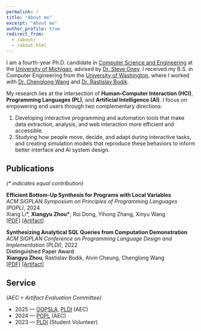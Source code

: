 ```yaml
---
permalink: /
title: "About me"
excerpt: "About me"
author_profile: true
redirect_from: 
  - /about/
  - /about.html
---
```


<p>
I am a fourth-year Ph.D. candidate in 
<a href="https://cse.engin.umich.edu/">Computer Science and Engineering</a> 
at the <a href="https://umich.edu/">University of Michigan</a>, 
advised by <a href="https://from.so/Steve_Oney/">Dr. Steve Oney</a>. 
I received my B.S. in Computer Engineering from the 
<a href="https://www.washington.edu/">University of Washington</a>, 
where I worked with <a href="https://chenglongwang.org/">Dr. Chenglong Wang</a> 
and <a href="https://homes.cs.washington.edu/~bodik/">Dr. Rastislav Bodik</a>.
</p>


<p>
My research lies at the intersection of 
<strong>Human–Computer Interaction (HCI)</strong>, 
<strong>Programming Languages (PL)</strong>, 
and <strong>Artificial Intelligence (AI)</strong>. 
I focus on empowering end users through two complementary directions:
</p>

<ol>
  <li>
    Developing interactive programming and automation tools that make data extraction, analysis, 
    and web interaction more efficient and accessible.
  </li>
  <li>
    Studying how people move, decide, and adapt during interactive tasks, and creating simulation 
    models that reproduce these behaviors to inform better interface and AI system design.
  </li>
</ol>


<!-- <h2>News</h2>

<ul style="list-style-type: none; padding-left: 0;">
  <li><strong>Aug 2025:</strong> Served on the Artifact Evaluation Committee for OOPSLA and PLDI 2025.</li>
  <li><strong>Apr 2024:</strong> Presented work on human–computer interaction simulation at the University of Michigan HCI seminar.</li>
  <li><strong>Jan 2024:</strong> I presented at <i>POPL 2024</i>.</li>
</ul> -->

<h2>Publications</h2>

<p><em>(* indicates equal contribution)</em></p>

<p>
<strong>Efficient Bottom-Up Synthesis for Programs with Local Variables</strong><br>
<i>ACM SIGPLAN Symposium on Principles of Programming Languages (POPL)</i>, 2024<br>
Xiang Li*, <strong>Xiangyu Zhou*</strong>, Rui Dong, Yihong Zhang, Xinyu Wang<br>
<a href="https://arxiv.org/abs/2311.03705">[PDF]</a> 
<a href="https://zenodo.org/records/10023528">[Artifact]</a>
</p>

<p>
<strong>Synthesizing Analytical SQL Queries from Computation Demonstration</strong><br>
<i>ACM SIGPLAN Conference on Programming Language Design and Implementation (PLDI)</i>, 2022<br>
<span style="font-weight: 500;">Distinguished Paper Award</span><br>
<strong>Xiangyu Zhou</strong>, Rastislav Bodik, Alvin Cheung, Chenglong Wang<br>
<a href="https://arxiv.org/abs/2204.07102">[PDF]</a> 
<a href="https://dl.acm.org/do/10.5281/zenodo.6330232/full/">[Artifact]</a>
</p>




<h2>Service</h2>

<p><em>(AEC = Artifact Evaluation Committee)</em></p>

<ul>
  <li>2025 — <a href="https://2025.splashcon.org/track/splash-2025-oopsla-artifacts">OOPSLA</a>, 
  <a href="https://pldi25.sigplan.org/track/pldi-2025-pldi-research-artifacts">PLDI</a> (AEC)</li>
  <li>2024 — <a href="https://popl25.sigplan.org/">POPL</a> (AEC)</li>
  <li>2023 — <a href="https://pldi23.sigplan.org/">PLDI</a> (Student Volunteer)</li>
</ul>